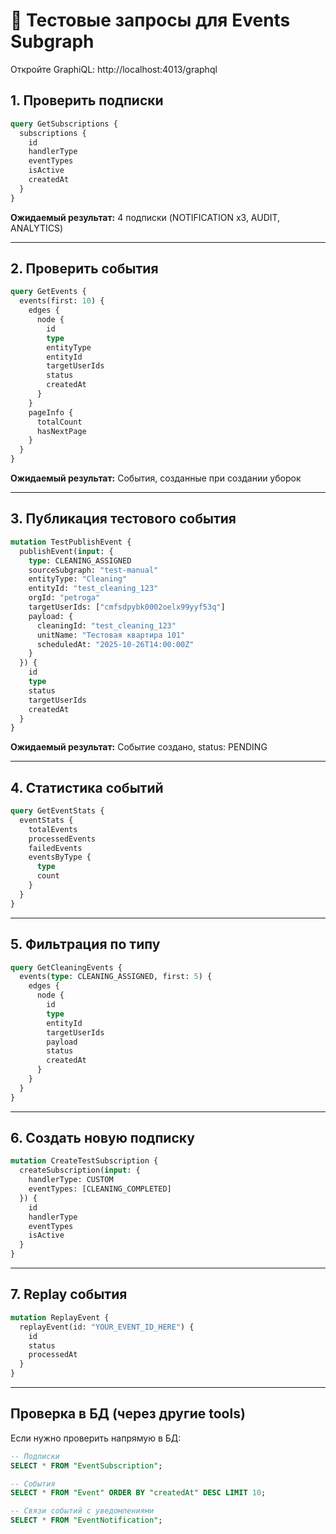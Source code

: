 # 🧪 Тестовые запросы для Events Subgraph

Откройте GraphiQL: http://localhost:4013/graphql

## 1. Проверить подписки

```graphql
query GetSubscriptions {
  subscriptions {
    id
    handlerType
    eventTypes
    isActive
    createdAt
  }
}
```

**Ожидаемый результат:** 4 подписки (NOTIFICATION x3, AUDIT, ANALYTICS)

---

## 2. Проверить события

```graphql
query GetEvents {
  events(first: 10) {
    edges {
      node {
        id
        type
        entityType
        entityId
        targetUserIds
        status
        createdAt
      }
    }
    pageInfo {
      totalCount
      hasNextPage
    }
  }
}
```

**Ожидаемый результат:** События, созданные при создании уборок

---

## 3. Публикация тестового события

```graphql
mutation TestPublishEvent {
  publishEvent(input: {
    type: CLEANING_ASSIGNED
    sourceSubgraph: "test-manual"
    entityType: "Cleaning"
    entityId: "test_cleaning_123"
    orgId: "petroga"
    targetUserIds: ["cmfsdpybk0002oelx99yyf53q"]
    payload: {
      cleaningId: "test_cleaning_123"
      unitName: "Тестовая квартира 101"
      scheduledAt: "2025-10-26T14:00:00Z"
    }
  }) {
    id
    type
    status
    targetUserIds
    createdAt
  }
}
```

**Ожидаемый результат:** Событие создано, status: PENDING

---

## 4. Статистика событий

```graphql
query GetEventStats {
  eventStats {
    totalEvents
    processedEvents
    failedEvents
    eventsByType {
      type
      count
    }
  }
}
```

---

## 5. Фильтрация по типу

```graphql
query GetCleaningEvents {
  events(type: CLEANING_ASSIGNED, first: 5) {
    edges {
      node {
        id
        type
        entityId
        targetUserIds
        payload
        status
        createdAt
      }
    }
  }
}
```

---

## 6. Создать новую подписку

```graphql
mutation CreateTestSubscription {
  createSubscription(input: {
    handlerType: CUSTOM
    eventTypes: [CLEANING_COMPLETED]
  }) {
    id
    handlerType
    eventTypes
    isActive
  }
}
```

---

## 7. Replay события

```graphql
mutation ReplayEvent {
  replayEvent(id: "YOUR_EVENT_ID_HERE") {
    id
    status
    processedAt
  }
}
```

---

## Проверка в БД (через другие tools)

Если нужно проверить напрямую в БД:

```sql
-- Подписки
SELECT * FROM "EventSubscription";

-- События
SELECT * FROM "Event" ORDER BY "createdAt" DESC LIMIT 10;

-- Связи событий с уведомлениями
SELECT * FROM "EventNotification";
```

